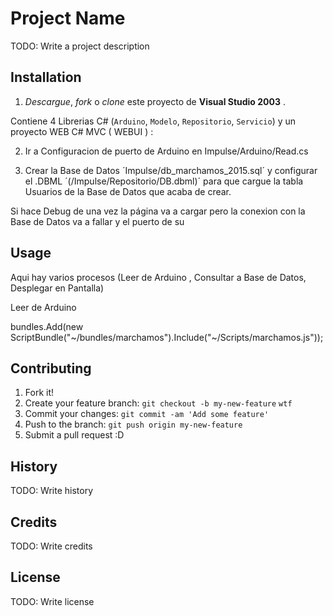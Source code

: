 # Project Name

TODO: Write a project description

## Installation

1. *Descargue*, *fork* o *clone* este proyecto de **Visual Studio 2003** .

Contiene 4 Librerias C# (`Arduino`, `Modelo`, `Repositorio`, `Servicio`) y 
un proyecto WEB C# MVC (  WEBUI ) :

2. Ir a Configuracion de puerto de Arduino en Impulse/Arduino/Read.cs 

3. Crear la  Base de Datos ´Impulse/db_marchamos_2015.sql´ y configurar el .DBML ´(/Impulse/Repositorio/DB.dbml)´ 
 para que cargue la tabla Usuarios de la Base de Datos que acaba de crear.

Si hace Debug de una vez la página va a cargar pero la conexion con la Base de Datos va a fallar y el puerto de 
su

## Usage

Aqui hay varios procesos (Leer de Arduino , Consultar a Base de Datos, Desplegar en Pantalla)

Leer de Arduino 


bundles.Add(new ScriptBundle("~/bundles/marchamos").Include("~/Scripts/marchamos.js"));

## Contributing

1. Fork it!
2. Create your feature branch: `git checkout -b my-new-feature` `wtf`
3. Commit your changes: `git commit -am 'Add some feature'`
4. Push to the branch: `git push origin my-new-feature`
5. Submit a pull request :D

## History

TODO: Write history

## Credits

TODO: Write credits

## License

TODO: Write license
